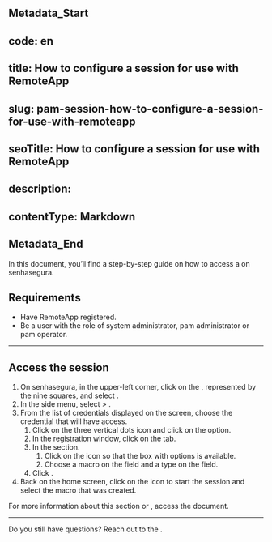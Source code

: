 ## Metadata_Start 
## code: en
## title: How to configure a session for use with RemoteApp 
## slug: pam-session-how-to-configure-a-session-for-use-with-remoteapp 
## seoTitle: How to configure a session for use with RemoteApp 
## description:  
## contentType: Markdown 
## Metadata_End
In this document, you’ll find a step-by-step guide on how to access a  on senhasegura.

## Requirements

* Have RemoteApp registered.
* Be a user with the role of system administrator, pam administrator or pam operator.

---
## Access the session

1. On senhasegura, in the upper-left corner, click on the , represented by the nine squares, and select .
2. In the side menu, select  > .
3. From the list of credentials displayed on the screen, choose the credential that will have  access.
    1. Click on the three vertical dots icon and click on the  option.
    2. In the  registration window, click on the  tab.
    3. In the  section.
        1. Click on the  icon so that the box with options is available.
        2. Choose a macro on the  field and a type on the  field.
    4. Click .
4. Back on the home screen, click on the  icon to start the session and select the macro that was created.
 
For more information about this section or , access the  document.

---
Do you still have questions? Reach out to the .